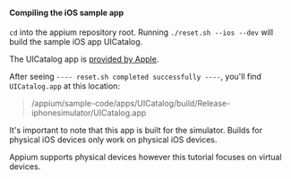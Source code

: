 #### Compiling the iOS sample app

`cd` into the appium repository root. Running `./reset.sh --ios --dev` will
 build the sample iOS app UICatalog.

The UICatalog app is [provided by Apple](https://developer.apple.com/library/ios/samplecode/UICatalog/UICatalog.zip).

After seeing `---- reset.sh completed successfully ----`, you'll find `UICatalog.app`
at this location:

> /appium/sample-code/apps/UICatalog/build/Release-iphonesimulator/UICatalog.app

It's important to note that this app is built for the simulator.
Builds for physical iOS devices only work on physical iOS devices.

Appium supports physical devices however this tutorial focuses
on virtual devices.